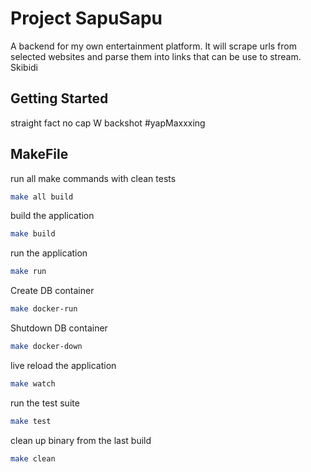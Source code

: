 # Project SapuSapu

A backend for my own entertainment platform. It will scrape urls from selected websites and parse them into links that can be use to stream. Skibidi

## Getting Started

straight fact no cap W backshot #yapMaxxxing

## MakeFile

run all make commands with clean tests
```bash
make all build
```

build the application
```bash
make build
```

run the application
```bash
make run
```

Create DB container
```bash
make docker-run
```

Shutdown DB container
```bash
make docker-down
```

live reload the application
```bash
make watch
```

run the test suite
```bash
make test
```

clean up binary from the last build
```bash
make clean
```